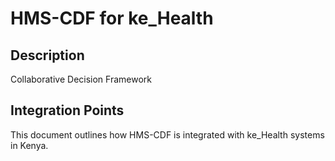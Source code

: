 # HMS-CDF for ke_Health

## Description

Collaborative Decision Framework

## Integration Points

This document outlines how HMS-CDF is integrated with ke_Health systems in Kenya.
